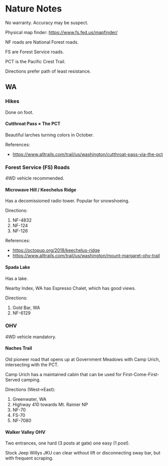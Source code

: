 # Nature Notes

No warranty. Accuracy may be suspect. 

Physical map finder: <https://www.fs.fed.us/mapfinder/>

NF roads are National Forest roads.

FS are Forest Service roads. 

PCT is the Pacific Crest Trail. 

Directions prefer path of least resistance. 

## WA

### Hikes

Done on foot. 

#### Cutthroat Pass × The PCT

Beautiful larches turning colors in October. 

References:

- <https://www.alltrails.com/trail/us/washington/cutthroat-pass-via-the-pct>

### Forest Service (FS) Roads

4WD vehicle recommended. 

#### Microwave Hill / Keechelus Ridge

Has a decomissioned radio tower. Popular for snowshoeing. 

Directions:

1. NF-4832
2. NF-124
3. NF-126

References:

- <https://octopup.org/2018/keechelus-ridge>
- <https://www.alltrails.com/trail/us/washington/mount-margaret-ohv-trail>

#### Spada Lake

Has a lake.

Nearby Index, WA has Espresso Chalet, which has good views. 

Directions: 

1. Gold Bar, WA
2. NF-6129

### OHV

4WD vehicle mandatory. 

#### Naches Trail

Old pioneer road that opens up at Government Meadows with Camp Urich, intersecting with the PCT. 

Camp Urich has a maintained cabin that can be used for First-Come-First-Served camping. 

Directions (West→East):

1. Greenwater, WA
2. Highway 410 towards Mt. Rainier NP
3. NF-70
5. FS-70
4. NF-7080

#### Walker Valley OHV

Two entrances, one hard (3 posts at gate) one easy (1 post). 

Stock Jeep Willys JKU can clear without lift or disconnecting sway bar, but with frequent scraping. 
